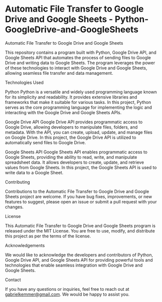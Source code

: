 # Automatic File Transfer to Google Drive and Google Sheets - Python-GoogleDrive-and-GoogleSheets

Automatic File Transfer to Google Drive and Google Sheets

This repository contains a program built with Python, Google Drive API, and Google Sheets API that automates 
the process of sending files to Google Drive and writing data to Google Sheets. The program leverages the power of 
these technologies to interact with Google Drive and Google Sheets, allowing seamless file transfer and data management.

Technologies Used

Python
Python is a versatile and widely used programming language known for its simplicity and readability. 
It provides extensive libraries and frameworks that make it suitable for various tasks. In this project, Python serves as 
the core programming language for implementing the logic and interacting with the Google Drive and Google Sheets APIs.

Google Drive API
Google Drive API provides programmatic access to Google Drive, allowing developers to manipulate files, folders, and metadata. 
With the API, you can create, upload, update, and manage files on Google Drive. In this project, the Google Drive API is utilized 
to automatically send files to Google Drive.

Google Sheets API
Google Sheets API enables programmatic access to Google Sheets, providing the ability to read, write, and manipulate spreadsheet data. 
It allows developers to create, update, and retrieve values from Google Sheets. In this project, the Google Sheets API is used to write data
to a Google Sheet.

Contributing

Contributions to the Automatic File Transfer to Google Drive and Google Sheets project are welcome. 
If you have bug fixes, improvements, or new features to suggest, please open an issue or submit a pull request with your changes.

License

This Automatic File Transfer to Google Drive and Google Sheets program is released under the MIT License. 
You are free to use, modify, and distribute this project as per the terms of the license.

Acknowledgements

We would like to acknowledge the developers and contributors of Python, Google Drive API, and Google Sheets API for 
providing powerful tools and technologies that enable seamless integration with Google Drive and Google Sheets.

Contact

If you have any questions or inquiries, feel free to reach out at gabrielkemmer@gmail.com. We would be happy to assist you.
